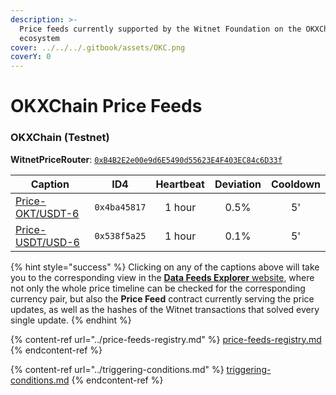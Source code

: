 ```yaml
---
description: >-
  Price feeds currently supported by the Witnet Foundation on the OKXChain
  ecosystem
cover: ../../../.gitbook/assets/OKC.png
coverY: 0
---
```


# OKXChain Price Feeds

### OKXChain (Testnet)

**WitnetPriceRouter**: [`0xB4B2E2e00e9d6E5490d55623E4F403EC84c6D33f`](https://www.oklink.com/en/okc-test/address/0xB4B2E2e00e9d6E5490d55623E4F403EC84c6D33f)

| **Caption**                                                                     | **ID4**      | **Heartbeat** | **Deviation** | **Cooldown** |
| ------------------------------------------------------------------------------- | ------------ | :-----------: | :-----------: | :----------: |
| [Price-OKT/USDT-6](https://feeds.witnet.io/feeds/okxchain-testnet\_okt-usdt\_6) | `0x4ba45817` |     1 hour    |      0.5%     |      5'      |
| [Price-USDT/USD-6](https://feeds.witnet.io/feeds/okxchain-testnet\_usdt-usd\_6) | `0x538f5a25` |     1 hour    |      0.1%     |      5'      |

{% hint style="success" %}
Clicking on any of the captions above will take you to the corresponding view in the [**Data Feeds Explorer** website](https://feeds.witnet.io), where not only the whole price timeline can be checked for the corresponding currency pair, but also the **Price Feed** contract currently serving the price updates, as well as the hashes of the Witnet transactions that solved every single update.
{% endhint %}

{% content-ref url="../price-feeds-registry.md" %}
[price-feeds-registry.md](../price-feeds-registry.md)
{% endcontent-ref %}

{% content-ref url="../triggering-conditions.md" %}
[triggering-conditions.md](../triggering-conditions.md)
{% endcontent-ref %}
